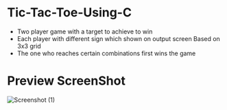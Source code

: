 # Tic-Tac-Toe-Using-C

* Two player game with a target to achieve to win
* Each player with different sign which shown on output screen
Based on 3x3 grid
* The one who reaches certain combinations first wins the game

# Preview ScreenShot

![Screenshot (1)](https://user-images.githubusercontent.com/88363580/187990545-99e56bb2-e856-47e3-8fff-53e0385c67d1.png)
